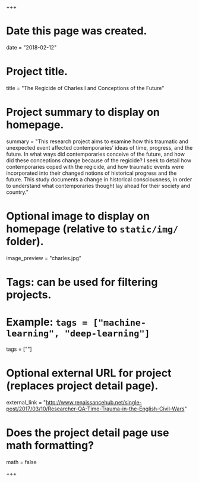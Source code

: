 +++
# Date this page was created.
date = "2018-02-12"

# Project title.
title = "The Regicide of Charles I and Conceptions of the Future"

# Project summary to display on homepage.
summary = "This research project aims to examine how this traumatic and unexpected event affected contemporaries’ ideas of time, progress, and the future. In what ways did contemporaries conceive of the future, and how did these conceptions change because of the regicide? I seek to detail how contemporaries coped with the regicide, and how traumatic events were incorporated into their changed notions of historical progress and the future. This study documents a change in historical consciousness, in order to understand what contemporaries thought lay ahead for their society and country."

# Optional image to display on homepage (relative to `static/img/` folder).
image_preview = "charles.jpg"

# Tags: can be used for filtering projects.
# Example: `tags = ["machine-learning", "deep-learning"]`
tags = [""]

# Optional external URL for project (replaces project detail page).
external_link = "http://www.renaissancehub.net/single-post/2017/03/10/Researcher-QA-Time-Trauma-in-the-English-Civil-Wars"

# Does the project detail page use math formatting?
math = false

+++

